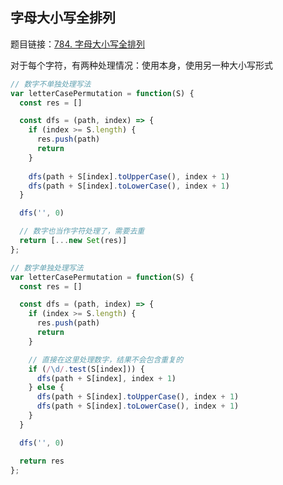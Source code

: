 ## 字母大小写全排列

题目链接：[784. 字母大小写全排列](https://leetcode-cn.com/problems/letter-case-permutation/)

对于每个字符，有两种处理情况：使用本身，使用另一种大小写形式

```js
// 数字不单独处理写法
var letterCasePermutation = function(S) {
  const res = []

  const dfs = (path, index) => {
    if (index >= S.length) {
      res.push(path)
      return
    }
    
    dfs(path + S[index].toUpperCase(), index + 1)
    dfs(path + S[index].toLowerCase(), index + 1)
  }

  dfs('', 0)

  // 数字也当作字符处理了，需要去重
  return [...new Set(res)]
};
```

```js
// 数字单独处理写法
var letterCasePermutation = function(S) {
  const res = []

  const dfs = (path, index) => {
    if (index >= S.length) {
      res.push(path)
      return
    }

    // 直接在这里处理数字，结果不会包含重复的
    if (/\d/.test(S[index])) {
      dfs(path + S[index], index + 1)
    } else {
      dfs(path + S[index].toUpperCase(), index + 1)
      dfs(path + S[index].toLowerCase(), index + 1)
    }
  }

  dfs('', 0)

  return res
};
```
